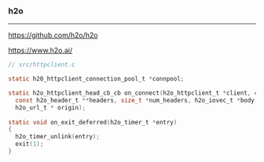 ### h2o
---
https://github.com/h2o/h2o

https://www.h2o.ai/

```c
// src/httpclient.c

static h20_httpclient_connection_pool_t *connpool;

static h2o_httpclient_head_cb_cb on_connect(h2o_httpclient_t *client, const char *errstr, h2o_iovec_t *method, h2p_url_t *url,
  const h2o_header_t **headers, size_t *num_headers, h2o_iovec_t *body,
  h2o_url_t * origin);
  
static void on_exit_deferred(h2o_timer_t *entry)
{
  h2o_timer_unlink(entry);
  exit(1);
}

```

```
```

```
```


